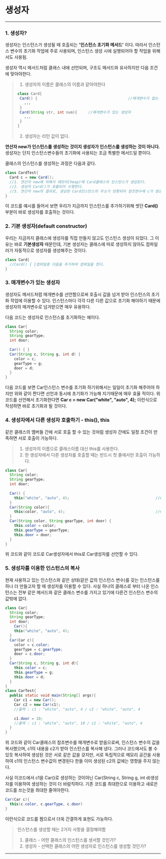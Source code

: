 # 생성자

---

### 1. 생성자?

생성자는 인스턴스가 생성될 때 호출되는 **'인스턴스 초기화 메서드'** 이다. 따라서 인스턴스 변수의 초기화 작업에 주로 사용되며, 인스턴스 생성 시에 실행되어야 할 작업을 위해서도 사용됨.

생성자 역시 메서드처럼 클래스 내에 선언되며, 구조도 메서드와 유사하지만 다음 조건에 맞아야한다.

>1. 생성자의 이름은 클래스의 이름과 같아야한다
>
>~~~java
>class Card{
>  Card() {											//매개변수가 없는 생성자
>    ...
>  }
>  Card(String str, int num){	  //매개변수가 있는 생성자
>    ...
>  }
>}
>~~~
>
>2. 생성자는 리턴 값이 없다.

**연산자 new가 인스턴스를 생성하는 것이지 생성자가 인스턴스를 생성하는 것이 아니다.** 생성자는 단지 인스턴스변수들의 초기화에 사용되는 조금 특별한 메서드일 뿐이다.

클래스의 인스턴스를 생성하는 과정은 다음과 같다. 

~~~java
class CardTest{
  Card c = new Card();
  //1. 연산자 new에 의해서 메모리(heap)에 Card클래스의 인스턴스가 생성된다.
  //2. 생성자 Card()가 호출되어 수행한다.
  //3. 연산자 new의 결과로, 생성된 Card인스턴스의 주소가 반환되어 참조변수에 c가 생성된다.
}
~~~

이 코드를 예시를 들어서 보면 우리가 지금까지 인스턴스를 추가하기위해 썻던 **Card()** 부분이 바로 생성자를 호출하는 것이다.

### 2. 기본 생성자(default constructor)

우리는 지금까지 클래스에 생성자를 직접 만들지 않고도 인스턴스 생성이 되었다. 그 이유는 바로 **기본생성자** 때문인데, 기본 생성자는 클래스에 따로 생성하지 않아도 컴파일러가 자동적으로 생성자를 생성해주는 것이다.

~~~java
class Card{
  //Card() { }컴파일중 다음을 추가하여 컴파일을 한다.
}
~~~

### 3. 매개변수가 있는 생성자

생성자도 메서드처럼 매개변수를 선언함으로써 호출시 값을 넘겨 받아 인스턴스의 초기화 작업에 이용할 수 있다. 인스턴스마다 각각 다른 다른 값으로 초기화 해야하기 때문에 생성자의 매겨변수로 넘겨받으면 매우 유용하다.

다음 코드는 생성자로 인스턴스를 초기화하는 예이다.

~~~java
class Car{
  String color;
  String gearType;
  int door;
  
  Car() { }
  Car(String c, String g, int d) {
  	color = c;
    gearType = g;
    door = d;
  }
}
~~~

다음 코드를 보면 Car인스턴스 변수를 초기화 하기위해서는 일일이 초기화 해주어야 하지만 위와 같이 짠다면 선언과 동시에 초기화가 가능해 지기때문에 매우 효율 적이다. 위코드를 선언해서 초기화한다면 **Car c = new Car("white", "auto", 4);** 이런식으로 작성하면 바로 초기화과 될 것이다.

### 4. 생성자에서 다른 생성자 호출하기 - this(), this

같은 클래스의 멤버들 간에 서로 호출 할 수 있는 것처럼 생성자 간에도 일정 조건이 만족하면 서로 호출이 가능하다. 

> 1. 생성자의 이름으로 클래스이름 대신 this를 사용한다.
> 2. 한 생성자에서 다른 생성자를 호출할 때는 반드시 첫 줄에서만 호출이 가능하다.

~~~java
class Car{
  String color;
  String gearType;
  int door;
  
  Car() {
    this("white", "auto", 4);										//Car생성자를 선언
  }
  Car(String color){
    this(color, "auto", 4);											//Car생성자를 선언
  }
  Car(String color, String gearType, int door) {
    this.color = color;
    this.gearType = gearType;
    this.door = door;
  }
}
~~~

위 코드와 같이 코드로 Car생성자에서 this로 Car생성자를 선언할 수 있다.

### 5. 생성자를 이용한 인스턴스의 복사

현재 사용하고 있는 인스턴스와 같은 상태(같은 값의 인스턴스 변수)를 갖는 인스턴스를 하나 더 만들고자 할 때 생성자를 이용할 수 있다. 사실 하나의 클래스로 부터 나온 인스턴스는 전부 같은 메서드와 같은 클래스 변수를 가지고 있기에 다른건 인스턴스 변수의 값밖에 없다.

```java
class Car{
  String color;
  String gearType;
  int door;
 	Car(){
    this("white", "auto", 4);
  }
  Car(Car c){
    color = c.color;
    gearType = c.gearType;
    door = c.door;
  }
  Car(String c, String g, int d){
    this.color = c;
    this.gearType = g;
    this.door = d;
  }
}
class CarTest{
  public static void main(String[] args){
    Car c1 = new Car();
    Car c2 = new Car(c1);
    //출력 : c1 : "white", "auto", 4 / c2 : "white", "auto", 4
    
    c1.door = 10;
   	//출력 : c1 : "white", "auto", 10 / c2 : "white", "auto", 4
  }
}
```

위 코드와 같이 Car클래스의 참조변수를 매개변수로 받음으로써, 인스턴스 변수의 값을 복사했으며, c1의 내용을 c2가 받아 인스턴스를 복사해 냈다. 그러나 코드에서도 볼 수 있듯 복사하여 생성된 것은 서로 같은 값을 갖지만, 서로 독립적으로 메모리 공간을 사용하여 c1의 인스턴스 변수값이 변경된다 한들 이미 생성된 c2의 값에는 영향을 주지 않는다.

사실 이코드에서 c1을 Car()로 생성하는 것이아닌 Car(String c, String g, int d)생성자를 이용하여 생성하는 것이 더 바람직하다. 기존 코드를 최대한으로 이용하고 새로은 코드를 쓰는것을 최대한 줄여야한다.

```java
Car(Car c){
  this(c.color, c.gearType, c.door)
}
```

이런식으로 코드를 짬으로서 더욱 간결하게 표현도 가능하다.

> 인스턴스를 생성할 때는 2가지 사항을 결정해야함
>
> 1. 클래스 - 어떤 클래스의 인스턴스를 생서할 것인가?
> 2. 생성자 - 선택한 클래스의 어떤 생성자로 인스턴스를 생성할 것인가?

---





